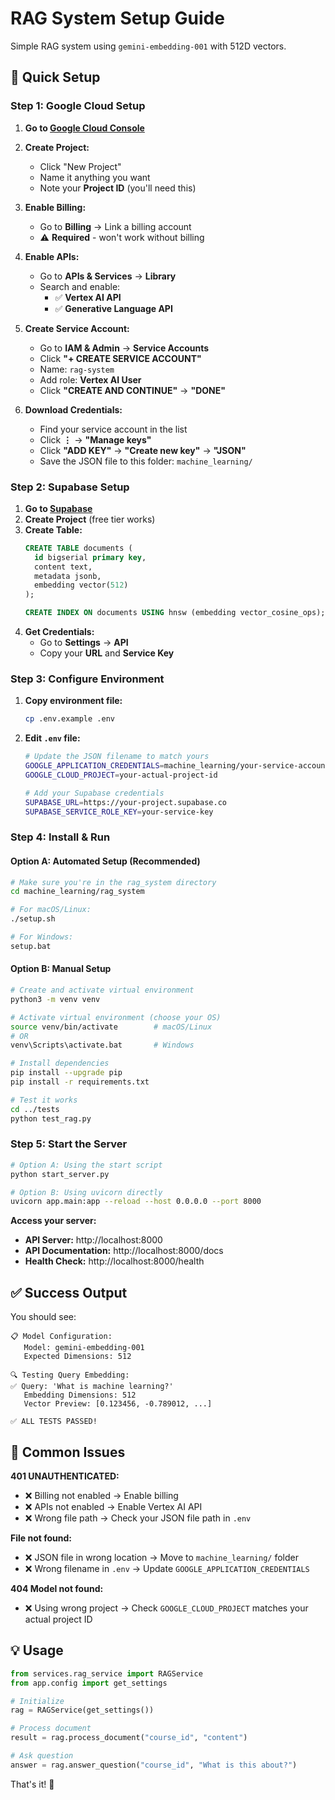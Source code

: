 # RAG System Setup Guide

Simple RAG system using `gemini-embedding-001` with 512D vectors.

## 🚀 Quick Setup

### Step 1: Google Cloud Setup
1. **Go to [Google Cloud Console](https://console.cloud.google.com/)**
2. **Create Project:**
   - Click "New Project" 
   - Name it anything you want
   - Note your **Project ID** (you'll need this)

3. **Enable Billing:**
   - Go to **Billing** → Link a billing account
   - ⚠️ **Required** - won't work without billing

4. **Enable APIs:**
   - Go to **APIs & Services** → **Library**
   - Search and enable:
     - ✅ **Vertex AI API** 
     - ✅ **Generative Language API**

5. **Create Service Account:**
   - Go to **IAM & Admin** → **Service Accounts**
   - Click **"+ CREATE SERVICE ACCOUNT"**
   - Name: `rag-system`
   - Add role: **Vertex AI User**
   - Click **"CREATE AND CONTINUE"** → **"DONE"**

6. **Download Credentials:**
   - Find your service account in the list
   - Click **⋮** → **"Manage keys"**
   - Click **"ADD KEY"** → **"Create new key"** → **"JSON"**
   - Save the JSON file to this folder: `machine_learning/`

### Step 2: Supabase Setup
1. **Go to [Supabase](https://supabase.com/)**
2. **Create Project** (free tier works)
3. **Create Table:**
   ```sql
   CREATE TABLE documents (
     id bigserial primary key,
     content text,
     metadata jsonb,
     embedding vector(512)
   );
   
   CREATE INDEX ON documents USING hnsw (embedding vector_cosine_ops);
   ```
4. **Get Credentials:**
   - Go to **Settings** → **API**
   - Copy your **URL** and **Service Key**

### Step 3: Configure Environment
1. **Copy environment file:**
   ```bash
   cp .env.example .env
   ```

2. **Edit `.env` file:**
   ```bash
   # Update the JSON filename to match yours
   GOOGLE_APPLICATION_CREDENTIALS=machine_learning/your-service-account-file.json
   GOOGLE_CLOUD_PROJECT=your-actual-project-id
   
   # Add your Supabase credentials
   SUPABASE_URL=https://your-project.supabase.co
   SUPABASE_SERVICE_ROLE_KEY=your-service-key
   ```

### Step 4: Install & Run

#### Option A: Automated Setup (Recommended)
```bash
# Make sure you're in the rag_system directory
cd machine_learning/rag_system

# For macOS/Linux:
./setup.sh

# For Windows:
setup.bat
```

#### Option B: Manual Setup
```bash
# Create and activate virtual environment
python3 -m venv venv

# Activate virtual environment (choose your OS)
source venv/bin/activate        # macOS/Linux
# OR
venv\Scripts\activate.bat       # Windows

# Install dependencies
pip install --upgrade pip
pip install -r requirements.txt

# Test it works
cd ../tests
python test_rag.py
```

### Step 5: Start the Server
```bash
# Option A: Using the start script
python start_server.py

# Option B: Using uvicorn directly
uvicorn app.main:app --reload --host 0.0.0.0 --port 8000
```

**Access your server:**
- **API Server:** http://localhost:8000
- **API Documentation:** http://localhost:8000/docs
- **Health Check:** http://localhost:8000/health

## ✅ Success Output
You should see:
```
📋 Model Configuration:
   Model: gemini-embedding-001
   Expected Dimensions: 512

🔍 Testing Query Embedding:
✅ Query: 'What is machine learning?'
   Embedding Dimensions: 512
   Vector Preview: [0.123456, -0.789012, ...]

✅ ALL TESTS PASSED!
```

## 🐛 Common Issues

**401 UNAUTHENTICATED:**
- ❌ Billing not enabled → Enable billing
- ❌ APIs not enabled → Enable Vertex AI API
- ❌ Wrong file path → Check your JSON file path in `.env`

**File not found:**
- ❌ JSON file in wrong location → Move to `machine_learning/` folder
- ❌ Wrong filename in `.env` → Update `GOOGLE_APPLICATION_CREDENTIALS`

**404 Model not found:**
- ❌ Using wrong project → Check `GOOGLE_CLOUD_PROJECT` matches your actual project ID

## 💡 Usage

```python
from services.rag_service import RAGService
from app.config import get_settings

# Initialize
rag = RAGService(get_settings())

# Process document
result = rag.process_document("course_id", "content")

# Ask question
answer = rag.answer_question("course_id", "What is this about?")
```

That's it! 🎉 